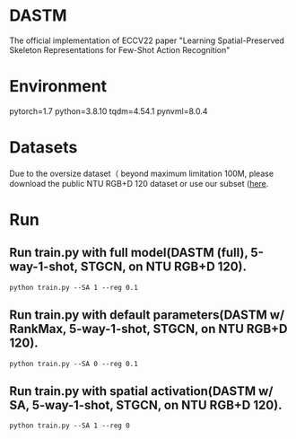 # DASTM
The official implementation of ECCV22 paper "Learning Spatial-Preserved Skeleton Representations for Few-Shot Action Recognition"

# Environment
pytorch=1.7
python=3.8.10
tqdm=4.54.1
pynvml=8.0.4

# Datasets
Due to the oversize dataset（ beyond maximum limitation 100M, please download the public NTU RGB+D 120 dataset or use our subset ([here](https://drive.google.com/drive/folders/1lowLKFjUvVQPsnJzSQTGMSNZeaWy5JnP).

# Run

## Run train.py with full model(DASTM (full), 5-way-1-shot, STGCN, on NTU RGB+D 120). 
    python train.py --SA 1 --reg 0.1

## Run train.py with default parameters(DASTM w/ RankMax, 5-way-1-shot, STGCN, on NTU RGB+D 120). 
    python train.py --SA 0 --reg 0.1

## Run train.py with spatial activation(DASTM w/ SA, 5-way-1-shot, STGCN, on NTU RGB+D 120). 
    python train.py --SA 1 --reg 0

